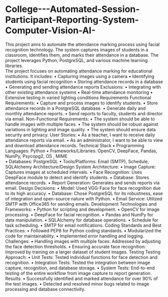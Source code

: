 # College---Automated-Session-Participant-Reporting-System-Computer-Vision-AI-

This project aims to automate the attendance marking process using facial recognition 
technology. The system captures images of students in a classroom, identifies them, and 
marks their attendance in a database. The project leverages Python, PostgreSQL, and various 
machine learning libraries.  
The project focuses on automating attendance marking for educational institutions. It 
includes: 
• Capturing images using a camera 
• Identifying students using facial recognition 
• Storing attendance records in a database 
• Generating and sending attendance reports 
Exclusions: 
• Integrating with other existing attendance systems 
• Real-time attendance monitoring 
• Extensive testing in varied lighting conditions 
Requirements 
Functional Requirements: 
• Capture and process images to identify students. 
• Store attendance records in a PostgreSQL database. 
• Generate daily and monthly attendance reports. 
• Send reports to faculty, students and director via email. 
Non-Functional Requirements: 
• The system should be able to handle images with multiple faces. 
• The system should be robust against variations in lighting and image quality. 
• The system should ensure data security and privacy. 
User Stories: 
• As a teacher, I want to receive daily attendance reports via email. 
• As an administrator, I want to be able to view and download attendance records. 
Technical Stack 
• Programming Languages: Python 
• Frameworks/Libraries: OpenCV, DeepFace, Pandas, NumPy, Psycopg2, OS , MIME  
• Databases: PostgreSQL 
• Tools/Platforms: Email (SMTP), Schedule, SQLAlchemy 
Architecture/Design 
System Architecture: 
• Image Capture: Captures images at scheduled intervals. 
• Face Recognition: Uses DeepFace module to detect and identify students. 
• Database: Stores attendance records. 
• Report Generation: Generates and sends reports via email. 
Design Decisions: 
• Model: Used VGG-Face for face recognition due to its high accuracy. 
• Database: Chose PostgreSQL for its robustness, ease of integration and open-source 
nature with Python. 
• Email Service: Utilized SMTP with Office365 for sending emails. 
Development 
Technologies and Frameworks: 
• Python for scripting and development. 
• OpenCV for image processing. 
• DeepFace for facial recognition. 
• Pandas and NumPy for data manipulation. 
• SQLAlchemy for database operations. 
• Schedule for task scheduling. 
• SMTP for email notifications. 
Coding Standards and Best Practices: 
• Followed PEP8 for Python coding standards. 
• Modularized the code for maintainability. 
• Implemented error handling and logging. 
Challenges: 
• Handling images with multiple faces: Addressed by adjusting the face detection 
thresholds. 
• Ensuring accurate face recognition: Improved by training on a larger dataset of 
student images. 
Testing 
Testing Approach: 
• Unit Tests: Tested individual functions for face detection and recognition. 
• Integration Tests: Tested the integration between image capture, recognition, and 
database storage. 
• System Tests: End-to-end testing of the entire workflow from image capture to 
report generation. 
Results: 
• Successfully identified and marked attendance for over 90% of the test images. 
• Detected and resolved minor bugs related to image processing and database 
connectivity. 
